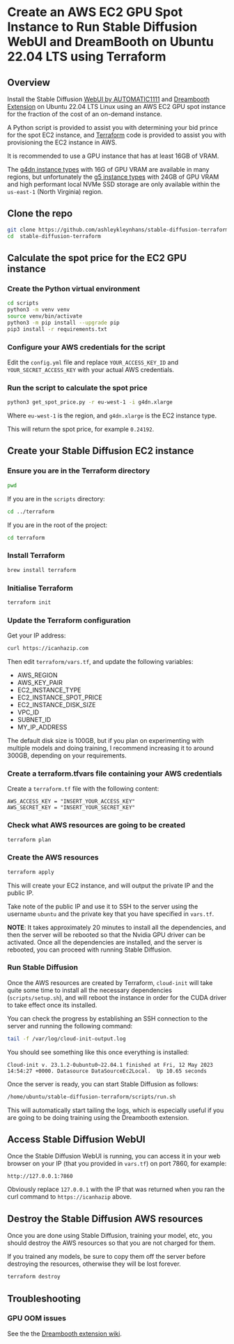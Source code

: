 # Create an AWS EC2 GPU Spot Instance to Run Stable Diffusion WebUI and DreamBooth on Ubuntu 22.04 LTS using Terraform

## Overview

Install the Stable Diffusion [WebUI by AUTOMATIC1111](
https://github.com/AUTOMATIC1111/stable-diffusion-webui)
and [Dreambooth Extension](
https://github.com/d8ahazard/sd_dreambooth_extension)
on Ubuntu 22.04 LTS Linux using an AWS EC2 GPU spot
instance for the fraction of the cost of an on-demand instance.

A Python script is provided to assist you with determining
your bid prince for the spot EC2 instance, and [Terraform](
https://www.terraform.io/) code is provided to assist you
with provisioning the EC2 instance in AWS.

It is recommended to use a GPU instance that has at
least 16GB of VRAM.

The [g4dn instance types](
https://aws.amazon.com/ec2/instance-types/g4/) with
16G of GPU VRAM are available in many regions,
but unfortunately the [g5 instance types](
https://aws.amazon.com/ec2/instance-types/g5/)
with 24GB of GPU VRAM and high performant local
NVMe SSD storage are only available within the
`us-east-1` (North Virginia) region.

## Clone the repo

```bash
git clone https://github.com/ashleykleynhans/stable-diffusion-terraform.git
cd  stable-diffusion-terraform
```

## Calculate the spot price for the EC2 GPU instance

### Create the Python virtual environment

```bash
cd scripts
python3 -m venv venv
source venv/bin/activate
python3 -m pip install --upgrade pip
pip3 install -r requirements.txt
```

### Configure your AWS credentials for the script

Edit the `config.yml` file and replace `YOUR_ACCESS_KEY_ID`
and `YOUR_SECRET_ACCESS_KEY` with your actual AWS credentials.

### Run the script to calculate the spot price

```bash
python3 get_spot_price.py -r eu-west-1 -i g4dn.xlarge
```

Where `eu-west-1` is the region, and `g4dn.xlarge` is the EC2
instance type.

This will return the spot price, for example `0.24192`.

## Create your Stable Diffusion EC2 instance

### Ensure you are in the Terraform directory

```bash
pwd
```

If you are in the `scripts` directory:

```bash
cd ../terraform
```

If you are in the root of the project:

```bash
cd terraform
```

### Install Terraform

```bash
brew install terraform
```

### Initialise Terraform

```bash
terraform init
```

### Update the Terraform configuration

Get your IP address:

```bash
curl https://icanhazip.com
```

Then edit `terraform/vars.tf`, and update the following variables:

* AWS_REGION
* AWS_KEY_PAIR
* EC2_INSTANCE_TYPE
* EC2_INSTANCE_SPOT_PRICE
* EC2_INSTANCE_DISK_SIZE
* VPC_ID
* SUBNET_ID
* MY_IP_ADDRESS

The default disk size is 100GB, but if you plan on experimenting
with multiple models and doing training, I recommend increasing
it to around 300GB, depending on your requirements.

### Create a terraform.tfvars file containing your AWS credentials

Create a `terraform.tf` file with the following content:

```
AWS_ACCESS_KEY = "INSERT_YOUR_ACCESS_KEY"
AWS_SECRET_KEY = "INSERT_YOUR_SECRET_KEY"
```

### Check what AWS resources are going to be created

```bash
terraform plan
```

### Create the AWS resources

```bash
terraform apply
```

This will create your EC2 instance, and will output the
private IP and the public IP.

Take note of the public IP and use it to SSH to the
server using the username `ubuntu` and the private
key that you have specified in `vars.tf`.

__NOTE__: It takes approximately 20 minutes to install all
the dependencies, and then the server will be rebooted
so that the Nvidia GPU driver can be activated.  Once
all the dependencies are installed, and the server is
rebooted, you can proceed with running Stable Diffusion.

### Run Stable Diffusion

Once the AWS resources are created by Terraform,
`cloud-init` will take quite some time to install all the
necessary dependencies (`scripts/setup.sh`), and will
reboot the instance in order for the CUDA driver to
take effect once its installed.

You can check the progress by establishing an SSH
connection to the server and running the following
command:

```bash
tail -f /var/log/cloud-init-output.log
```

You should see something like this once everything
is installed:

```
Cloud-init v. 23.1.2-0ubuntu0~22.04.1 finished at Fri, 12 May 2023 14:54:27 +0000. Datasource DataSourceEc2Local.  Up 10.65 seconds
```

Once the server is ready, you can start Stable Diffusion
as follows:

```bash
/home/ubuntu/stable-diffusion-terraform/scripts/run.sh
```

This will automatically start tailing the logs, which
is especially useful if you are going to be doing training
using the Dreambooth extension.

## Access Stable Diffusion WebUI

Once the Stable Diffusion WebUI is running, you can
access it in your web browser on your IP (that you provided
in `vars.tf`) on port 7860, for example:

```
http://127.0.0.1:7860
```

Obviously replace `127.0.0.1` with the IP that was
returned when you ran the curl command to
`https://icanhazip` above.

## Destroy the Stable Diffusion AWS resources

Once you are done using Stable Diffusion, training
your model, etc, you should destroy the AWS resources
so that you are not charged for them.

If you trained any models, be sure to copy them
off the server before destroying the resources,
otherwise they will be lost forever.

```bash
terraform destroy
```

## Troubleshooting

### GPU OOM issues

See the the [Dreambooth extension wiki](https://github.com/d8ahazard/sd_dreambooth_extension/wiki/Troubleshooting#OOM).
